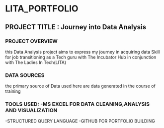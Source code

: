 # LITA_PORTFOLIO


## PROJECT TITLE : Journey into Data Analysis


### PROJECT OVERVIEW 


this Data Analysis project aims to express my journey in acquiring data Skill for job transitioning as a Tech guru with The Incubator Hub in conjunction with The Ladies In Tech(LITA)

### DATA SOURCES

the primary source of Data used here are data generated in the course of training
###  TOOLS USED: -MS EXCEL FOR DATA CLEANING,ANALYSIS AND VISUALIZATION
-STRUCTURED QUERY LANGUAGE
-GITHUB FOR PORTFOLIO BUILDING

